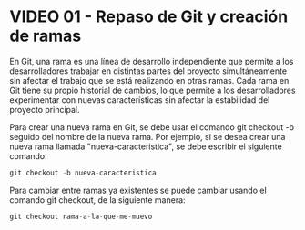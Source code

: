 # VIDEO 01 - Repaso de Git y creación de ramas

En Git, una rama es una línea de desarrollo independiente que permite a los desarrolladores trabajar en distintas partes del proyecto simultáneamente sin afectar el trabajo que se está realizando en otras ramas. Cada rama en Git tiene su propio historial de cambios, lo que permite a los desarrolladores experimentar con nuevas características sin afectar la estabilidad del proyecto principal.

Para crear una nueva rama en Git, se debe usar el comando git checkout -b seguido del nombre de la nueva rama. Por ejemplo, si se desea crear una nueva rama llamada "nueva-caracteristica", se debe escribir el siguiente comando:

```jsx
git checkout -b nueva-caracteristica
```

Para cambiar entre ramas ya existentes se puede cambiar usando el comando git checkout, de la siguiente manera:

```jsx
git checkout rama-a-la-que-me-muevo
```
